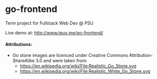 # go-frontend
Term project for Fullstack Web Dev @ PSU

Live demo at: http://www.teux.me/go-frontend/

#### Attributions:
* Go stone images are licenced under Creative Commons Attribution-ShareAlike 3.0 and were taken from:
  * https://en.wikipedia.org/wiki/File:Realistic_Go_Stone.svg 
  * https://en.wikipedia.org/wiki/File:Realistic_White_Go_Stone.svg
